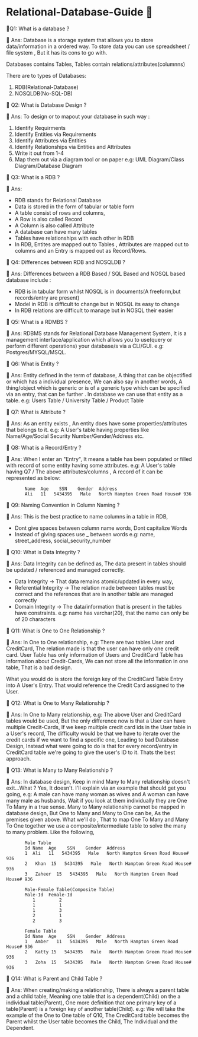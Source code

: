 # Relational-Database-Guide 📝 

🤔Q1: What is a database ?

🌟 Ans: Database is a storage system that allows you to store data/information in a ordered way. 
To store data you can use spreadsheet / file system , But it has its cons to go with.

Databases contains Tables, Tables contain relations/attributes(columnns)

There are to types of Databases: 
1) RDB(Relational-Database)
2) NOSQLDB(No-SQL-DB)

🤔 Q2: What is Database Design ?

🌟 Ans: To design or to mapout your database in such way :

1) Identify Requirments
2) Identify Entities via Requirements
3) Identify Attributes via Entities
4) Identify Relationships via Entities and Attributes
5) Write it out from 1-4
6) Map them out via a diagram tool or on paper e.g: UML Diagram/Class Diagram/Database Diagram

🤔 Q3: What is a RDB ?

🌟 Ans: 

- RDB stands for Relational Database
- Data is stored in the form of tabular or table form
- A table consist of rows and columns,
- A Row is also called Record
- A Column is also called Attribute
- A database can have many tables
- Tables have relationships with each other in RDB
- In RDB, Entites are mapped out to Tables , Attributes are mapped out to columns and an Entry is mapped out as Record/Rows.

🤔 Q4: Differences between RDB and NOSQLDB ?

🌟 Ans: 
Differences between a RDB Based / SQL Based and NOSQL based database include :
- RDB is in tabular form whilst NOSQL is in documents(A freeform,but records/entry are present)
- Model in RDB is difficult to change but in NOSQL its easy to change 
- In RDB relations are difficult to manage but in NOSQL their easier

🤔 Q5: What is a RDMBS ?

🌟 Ans: 
RDBMS stands for Relational Database Management System, It is a management interface/application which allows you to use(query or perform different operations) your database/s via a CLI/GUI. e.g: Postgres/MYSQL/MSQL. 

🤔 Q6: What is Entity ?

🌟 Ans:
Entity defined in the term of database, A thing that can be objectified or which has a individual presence, We can also say in another words, A thing/object which is generic or is of a generic type which can be specified via an entry, that can be further . In database we can use that entity as a table. e.g: Users Table / University Table / Product Table

🤔 Q7: What is Attribute ?

🌟 Ans:
As an entity exists , An entity does have some properties/attributes that belongs to it. e.g: A User's table having properties like Name/Age/Social Security Number/Gender/Address etc.

🤔 Q8: What is a Record/Entry ?

🌟 Ans:
When I enter an "Entry", It means a table has been populated or filled with record of some entity having some attributes. e.g: A User's table having Q7 / The above attributes/columns , A record of it can be represented as below:
      
           Name  Age    SSN    Gender  Address
           Ali   11   5434395   Male   North Hampton Green Road House# 936

🤔 Q9: Naming Convention in Column Naming ?

🌟 Ans:
This is the best practice to name columns in a table in RDB, 
* Dont give spaces between column name words, Dont capitalize Words
* Instead of giving spaces use _ between words
e.g: name, street_address, social_security_number


🤔 Q10: What is Data Integrity ?

🌟 Ans:
Data Integrity can be defined as, The data present in tables should be updated / referenced and managed correctly.
- Data Integrity -> That data remains atomic/updated in every way,
- Referential Integrity -> The relation made between tables must be correct and the references that are in another table are managed correctly
- Domain Integrity -> The data/information that is present in the tables have constraints. e.g: name has varchar(20), that the name can only be of 20 characters 

🤔 Q11: What is One to One Relationship ?

🌟 Ans:
In One to One relationship, e.g: There are two tables User and CreditCard, The relation made is that the user can have only one credit card. User Table has only information of Users and CreditCard Table has information about Credit-Cards, We can not store all the information in one table, That is a bad design.

What you would do is store the foreign key of the CreditCard Table Entry into A User's Entry. That would reference the Credit Card assigned to the User.

🤔 Q12: What is One to Many Relationship ?

🌟 Ans:
In One to Many relationship, e.g: The above User and CreditCard tables would be used, But the only difference now is that a User can have multiple Credit-Cards, If we keep multiple credit card ids in the User table in a User's record, The difficulty would be that we have to iterate over the credit cards if we want to find a specific one, Leading to bad Database Design, Instead what were going to do is that for every record/entry in CreditCard table we're going to give the user's ID to it. Thats the best approach.

🤔 Q13: What is Many to Many Relationship ?

🌟 Ans:
In database design, Keep in mind Many to Many relationship doesn't exit...What ? Yes, It doesn't. I'll explain via an example that should get you going, e.g: A male can have many woman as wives and A woman can have many male as husbands, Wait if you look at them individually they are One To Many in a true sense. Many to Many relationship cannot be mapped in database design, But One to Many and Many to One can be, As the premises given above. What we'll do , That to map One To Many and Many To One together we use a composite/intermediate table to solve the many to many problem. Like the following,

           Male Table
           Id Name  Age    SSN    Gender  Address
           1  Ali   11   5434395   Male   North Hampton Green Road House# 936
           2   Khan  15   5434395   Male   North Hampton Green Road House# 936
           3   Zaheer  15   5434395   Male   North Hampton Green Road House# 936
           
           Male-Female Table(Composite Table)
           Male-Id  Female-Id
              1         2
              1         1
              1         3
              2         1
              2         3
              
           Female Table
           Id Name  Age    SSN    Gender  Address
           1   Amber   11   5434395   Male   North Hampton Green Road House# 936
           2   Katty 15   5434395   Male   North Hampton Green Road House# 936
           3   Zoha  15   5434395   Male   North Hampton Green Road House# 936



🤔 Q14: What is Parent and Child Table ?

🌟 Ans: 
When creating/making a relationship, There  is always a parent table and a child table, Meaning one table that is a dependent(Child) on the a individual table(Parent), One more definition that one primary key of a table(Parent) is a foreign key of another table(Child). e.g: We will take the example of the One to One table of Q10, The CreditCard table becomes the Parent whilst the User table becomes the Child, The Individual and the Dependent.
